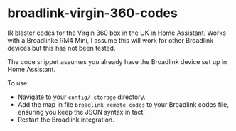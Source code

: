 # broadlink-virgin-360-codes
IR blaster codes for the Virgin 360 box in the UK in Home Assistant. Works with a Broadlinke RM4 Mini, I assume this will work for other Broadlink devices but this has not been tested.

The code snippet assumes you already have the Broadlink device set up in Home Assistant.

To use:
* Navigate to your `config/.storage` directory.
* Add the map in file `broadlink_remote_codes` to your Broadlink codes file, ensuring you keep the JSON syntax in tact.
* Restart the Broadlink integration.
